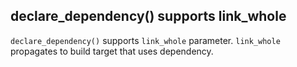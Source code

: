## declare_dependency() supports link_whole

`declare_dependency()` supports `link_whole` parameter.
`link_whole` propagates to build target that uses dependency.
